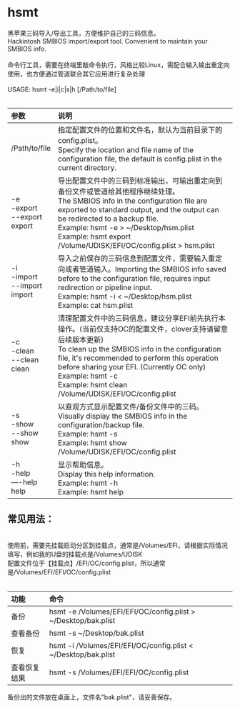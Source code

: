 # hsmt

黑苹果三码导入/导出工具，方便维护自己的三码信息。 <br>
Hackintosh SMBIOS import/export tool. Convenient to maintain your SMBIOS info.<br>
<br>
命令行工具，需要在终端里敲命令执行，风格比较Linux，需配合输入输出重定向使用，也方便通过管道联合其它应用进行复杂处理<br>
<br>
USAGE: hsmt -e|i|c|s|h [/Path/to/file]<br>
<br>

 |参数|说明|
 |:---|:---|
 |/Path/to/file<br>|指定配置文件的位置和文件名，默认为当前目录下的config.plist。<br>Specify the location and file name of the configuration file, the default is config.plist in the current directory.|
 |-e<br> -export<br> --export<br> export<br>|导出配置文件中的三码到标准输出，可输出重定向到备份文件或管道给其他程序继续处理。<br>The SMBIOS info in the configuration file are exported to standard output, and the output can be redirected to a backup file.<br>Example: hsmt -e > ~/Desktop/hsm.plist<br>Example: hsmt export /Volume/UDISK/EFI/OC/config.plist > hsm.plist|
 |-i<br>-import<br>--import<br>import<br>|导入之前保存的三码信息到配置文件，需要输入重定向或者管道输入。Importing the SMBIOS info saved before to the configuration file, requires input redirection or pipeline input.<br>Example: hsmt -i < ~/Desktop/hsm.plist<br>Example: cat hsm.plist | hsmt import /Volume/UDISK/EFI/OC/config.plist|
 |-c<br>-clean<br>--clean<br>clean<br>|清理配置文件中的三码信息，建议分享EFI前先执行本操作。(当前仅支持OC的配置文件，clover支持请留意后续版本更新)<br>To clean up the SMBIOS info in the configuration file, it's recommended to perform this operation before sharing your EFI. (Currently OC only)<br>Example: hsmt -c<br>Example: hsmt clean /Volume/UDISK/EFI/OC/config.plist|
 |-s<br>-show<br>--show<br>show<br>|以直观方式显示配置文件/备份文件中的三码。<br>Visually display the SMBIOS info in the configuration/backup file.<br>Example: hsmt -s<br>Example: hsmt show /Volume/UDISK/EFI/OC/config.plist|
 |-h<br>-help<br>—-help<br>help<br>|显示帮助信息。<br>Display this help information.<br>Example: hsmt -h<br>Example: hsmt help|

## 常见用法：<br>
<br>
使用前，需要先挂载启动分区到挂载点，通常是/Volumes/EFI，请根据实际情况填写，例如我的U盘的挂载点是/Volumes/UDISK<br>
配置文件位于【挂载点】/EFI/OC/config.plist，所以通常是/Volumes/EFI/EFI/OC/config.plist<br>
<br>

 |功能|命令|
 |:---|:---|
 |备份|hsmt -e /Volumes/EFI/EFI/OC/config.plist > ~/Desktop/bak.plist|
 |查看备份|hsmt -s ~/Desktop/bak.plist|
 |恢复|hsmt -i /Volumes/EFI/EFI/OC/config.plist < ~/Desktop/bak.plist|
 |查看恢复结果|hsmt -s /Volumes/EFI/EFI/OC/config.plist|

备份出的文件放在桌面上，文件名"bak.plist"，请妥善保存。<br>
